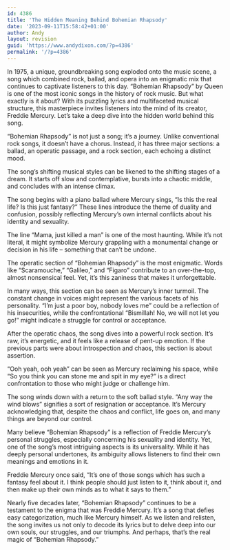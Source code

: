 ```yaml
---
id: 4386
title: 'The Hidden Meaning Behind Bohemian Rhapsody'
date: '2023-09-11T15:58:42+01:00'
author: Andy
layout: revision
guid: 'https://www.andydixon.com/?p=4386'
permalink: '/?p=4386'
---
```


In 1975, a unique, groundbreaking song exploded onto the music scene, a song which combined rock, ballad, and opera into an enigmatic mix that continues to captivate listeners to this day. “Bohemian Rhapsody” by Queen is one of the most iconic songs in the history of rock music. But what exactly is it about? With its puzzling lyrics and multifaceted musical structure, this masterpiece invites listeners into the mind of its creator, Freddie Mercury. Let’s take a deep dive into the hidden world behind this song.

“Bohemian Rhapsody” is not just a song; it’s a journey. Unlike conventional rock songs, it doesn’t have a chorus. Instead, it has three major sections: a ballad, an operatic passage, and a rock section, each echoing a distinct mood.

The song’s shifting musical styles can be likened to the shifting stages of a dream. It starts off slow and contemplative, bursts into a chaotic middle, and concludes with an intense climax.

The song begins with a piano ballad where Mercury sings, “Is this the real life? Is this just fantasy?” These lines introduce the theme of duality and confusion, possibly reflecting Mercury’s own internal conflicts about his identity and sexuality.

The line “Mama, just killed a man” is one of the most haunting. While it’s not literal, it might symbolize Mercury grappling with a monumental change or decision in his life – something that can’t be undone.

The operatic section of “Bohemian Rhapsody” is the most enigmatic. Words like “Scaramouche,” “Galileo,” and “Figaro” contribute to an over-the-top, almost nonsensical feel. Yet, it’s this zaniness that makes it unforgettable.

In many ways, this section can be seen as Mercury’s inner turmoil. The constant change in voices might represent the various facets of his personality. “I’m just a poor boy, nobody loves me” could be a reflection of his insecurities, while the confrontational “Bismillah! No, we will not let you go!” might indicate a struggle for control or acceptance.

After the operatic chaos, the song dives into a powerful rock section. It’s raw, it’s energetic, and it feels like a release of pent-up emotion. If the previous parts were about introspection and chaos, this section is about assertion.

“Ooh yeah, ooh yeah” can be seen as Mercury reclaiming his space, while “So you think you can stone me and spit in my eye?” is a direct confrontation to those who might judge or challenge him.

The song winds down with a return to the soft ballad style. “Any way the wind blows” signifies a sort of resignation or acceptance. It’s Mercury acknowledging that, despite the chaos and conflict, life goes on, and many things are beyond our control.

Many believe “Bohemian Rhapsody” is a reflection of Freddie Mercury’s personal struggles, especially concerning his sexuality and identity. Yet, one of the song’s most intriguing aspects is its universality. While it has deeply personal undertones, its ambiguity allows listeners to find their own meanings and emotions in it.

Freddie Mercury once said, “It’s one of those songs which has such a fantasy feel about it. I think people should just listen to it, think about it, and then make up their own minds as to what it says to them.”

Nearly five decades later, “Bohemian Rhapsody” continues to be a testament to the enigma that was Freddie Mercury. It’s a song that defies easy categorization, much like Mercury himself. As we listen and relisten, the song invites us not only to decode its lyrics but to delve deep into our own souls, our struggles, and our triumphs. And perhaps, that’s the real magic of “Bohemian Rhapsody.”